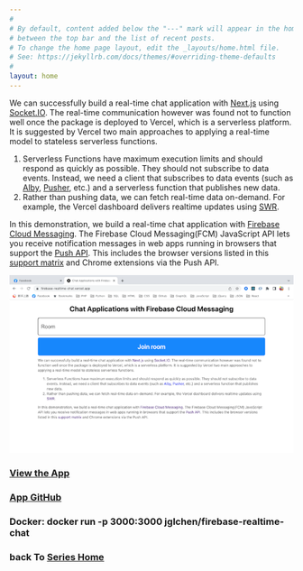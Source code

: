 ```yaml
---
#
# By default, content added below the "---" mark will appear in the home page
# between the top bar and the list of recent posts.
# To change the home page layout, edit the _layouts/home.html file.
# See: https://jekyllrb.com/docs/themes/#overriding-theme-defaults
#
layout: home
---
```


We can successfully build a real-time chat application with [Next.js](https://nextjs.org/) using [Socket.IO](https://socket.io/). The real-time communication however was found not to function well once the package is deployed to Vercel, which is a serverless platform. It is suggested by Vercel two main approaches to applying a real-time model to stateless serverless functions.

1. Serverless Functions have maximum execution limits and should respond as quickly as possible. They should not subscribe to data events. Instead, we need a client that subscribes to data events (such as [Alby](https://ably.com/), [Pusher](https://pusher.com/), etc.) and a serverless function that publishes new data.
2. Rather than pushing data, we can fetch real-time data on-demand. For example, the Vercel dashboard delivers realtime updates using [SWR](https://swr.vercel.app/).

In this demonstration, we build a real-time chat application with [Firebase Cloud Messaging](https://firebase.google.com/products/cloud-messaging). The Firebase Cloud Messaging(FCM) JavaScript API lets you receive notification messages in web apps running in browsers that support the [Push API](https://www.w3.org/TR/push-api/). This includes the browser versions listed in this [support matrix](https://caniuse.com/push-api) and Chrome extensions via the Push API.

[![firebase-realtime-chat-screenshot](/images/firebase-realtime-chat-screenshot.png)](https://firebase-realtime-chat.vercel.app)

### [View the App](https://firebase-realtime-chat.vercel.app)
### [App GitHub](https://github.com/jglchen/firebase-realtime-chat)
### Docker: docker run -p 3000:3000 jglchen/firebase-realtime-chat
### back To [Series Home](https://jglchen.github.io/)
